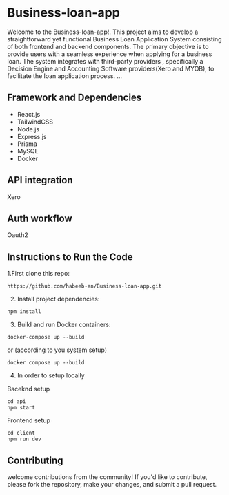 # Business-loan-app

Welcome to the Business-loan-app!.
This project aims to develop a straightforward yet functional Business Loan Application System consisting of both frontend and backend components. The primary objective is to provide users with a seamless experience when applying for a business loan. The system integrates with third-party providers , specifically a Decision Engine and Accounting Software providers(Xero and MYOB), to facilitate the loan application process.
...

## Framework and Dependencies

- React.js
- TailwindCSS
- Node.js
- Express.js
- Prisma
- MySQL
- Docker
  
## API integration
Xero
## Auth workflow
Oauth2


## Instructions to Run the Code
1.First clone this repo:

```
https://github.com/habeeb-an/Business-loan-app.git
```

2. Install project dependencies:

```
npm install
```

3. Build and run Docker containers:
```
docker-compose up --build
```
or (according to you system setup)
```
docker compose up --build
```
4. In order to setup locally

Baceknd setup
```
cd api
npm start
```
Frontend setup

```
cd client
npm run dev
```


## Contributing

welcome contributions from the community! If you'd like to contribute, please fork the repository, make your changes, and submit a pull request.




